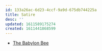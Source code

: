 ```yaml
---
id: 133a26ac-6d23-4ccf-9a9d-675db744225a
title: Satire
desc: ''
updated: 1611589175274
created: 1611441868599
---
```


- [The Babylon Bee](https://babylonbee.com/)
